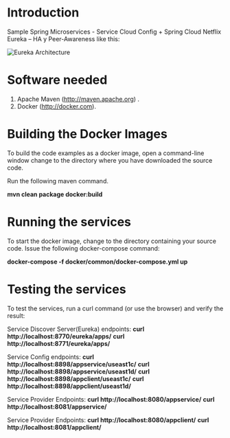 # Introduction
Sample Spring Microservices - Service Cloud Config +  Spring Cloud Netflix Eureka – HA y Peer-Awareness like this:

![Eureka Architecture](https://raw.githubusercontent.com/Netflix/eureka/master/images/eureka_architecture.png)

# Software needed
1.	Apache Maven (http://maven.apache.org) . 
2.	Docker (http://docker.com). 

# Building the Docker Images
To build the code examples as a docker image, open a command-line window change to the directory where you have downloaded the source code.

Run the following maven command.  

   **mvn clean package docker:build**

# Running the services 

To start the docker image, change to the directory containing  your source code.  Issue the following docker-compose command:

   **docker-compose -f docker/common/docker-compose.yml up**

# Testing the services 
To test the services, run a curl command (or use the browser) and verify the result:

Service Discover Server(Eureka) endpoints:
   **curl http://localhost:8770/eureka/apps/**
   **curl http://localhost:8771/eureka/apps/**

Service Config endpoints:
   **curl http://localhost:8898/appservice/useast1c/**
   **curl http://localhost:8898/appservice/useast1d/**
   **curl http://localhost:8898/appclient/useast1c/**
   **curl http://localhost:8898/appclient/useast1d/**

Service Provider Endpoints:
   **curl http://localhost:8080/appservice/**
   **curl http://localhost:8081/appservice/**
    
Service Provider Endpoints:
   **curl http://localhost:8080/appclient/**
   **curl http://localhost:8081/appclient/**
    
